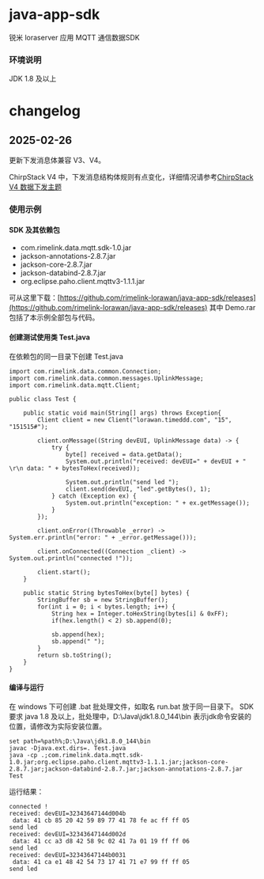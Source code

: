 # java-app-sdk
锐米 loraserver 应用 MQTT 通信数据SDK

### 环境说明
JDK 1.8 及以上


# changelog
## 2025-02-26
更新下发消息体兼容 V3、V4。

ChirpStack V4 中，下发消息结构体规则有点变化，详细情况请参考[ChirpStack V4 数据下发主题](https://mp.weixin.qq.com/s/tfPhIlo63demt_Gr3CoEbw)



### 使用示例
#### SDK 及其依赖包
- com.rimelink.data.mqtt.sdk-1.0.jar
- jackson-annotations-2.8.7.jar
- jackson-core-2.8.7.jar
- jackson-databind-2.8.7.jar
- org.eclipse.paho.client.mqttv3-1.1.1.jar

可从这里下载：[https://github.com/rimelink-lorawan/java-app-sdk/releases](https://github.com/rimelink-lorawan/java-app-sdk/releases)
其中 Demo.rar 包括了本示例全部包与代码。

#### 创建测试使用类 Test.java
在依赖包的同一目录下创建 Test.java
```
import com.rimelink.data.common.Connection;
import com.rimelink.data.common.messages.UplinkMessage;
import com.rimelink.data.mqtt.Client;

public class Test {

	public static void main(String[] args) throws Exception{
		Client client = new Client("lorawan.timeddd.com", "15", "151515#");

		client.onMessage((String devEUI, UplinkMessage data) -> {
			try {
				byte[] received = data.getData();
				System.out.println("received: devEUI=" + devEUI + " \r\n data: " + bytesToHex(received));

				System.out.println("send led ");
				client.send(devEUI, "led".getBytes(), 1);
			} catch (Exception ex) {
				System.out.println("exception: " + ex.getMessage());
			}
		});

		client.onError((Throwable _error) -> System.err.println("error: " + _error.getMessage()));

		client.onConnected((Connection _client) -> System.out.println("connected !"));

		client.start();
	}
 
	public static String bytesToHex(byte[] bytes) {  
	    StringBuffer sb = new StringBuffer();  
	    for(int i = 0; i < bytes.length; i++) {  
	        String hex = Integer.toHexString(bytes[i] & 0xFF);  
	        if(hex.length() < 2) sb.append(0);  
            
	        sb.append(hex);
	        sb.append(" ");  
	    }  
	    return sb.toString();  
	} 
}
```

#### 编译与运行
在 windows 下可创建 .bat 批处理文件，如取名 run.bat 放于同一目录下。
SDK 要求 java 1.8 及以上，批处理中，D:\Java\jdk1.8.0_144\bin 表示jdk命令安装的位置，请修改为实际安装位置。
```
set path=%path%;D:\Java\jdk1.8.0_144\bin
javac -Djava.ext.dirs=. Test.java
java -cp .;com.rimelink.data.mqtt.sdk-1.0.jar;org.eclipse.paho.client.mqttv3-1.1.1.jar;jackson-core-2.8.7.jar;jackson-databind-2.8.7.jar;jackson-annotations-2.8.7.jar Test
```
运行结果：
```text
connected !
received: devEUI=32343647144d004b
 data: 41 cb 85 20 42 59 89 77 41 78 fe ac ff ff 05
send led
received: devEUI=32343647144d002d
 data: 41 cc a3 d8 42 58 9c 02 41 7a 01 19 ff ff 06
send led
received: devEUI=32343647144b0031
 data: 41 ca e1 48 42 54 73 17 41 71 e7 99 ff ff 05
send led
```

